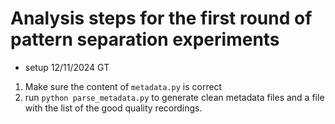 # Analysis steps for the first round of pattern separation experiments

* setup 12/11/2024 GT

1. Make sure the content of `metadata.py` is correct
1. run `python parse_metadata.py` to generate clean metadata files and a file with the list of the good quality recordings. 